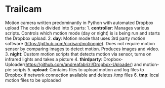 # Trailcam
Motion camera written predominantly in Python with automated Dropbox upload
The code is divided into 5 parts:
    1. **controller**: Manages various scripts. Controls which motion mode (day or night) is is being run and starts the Dropbox upload. 
    2. **day**: Motion mode that uses 3rd party motion software (https://github.com/ccrisan/motionpie). Does not require motion sensor by comparing images to detect motion. Produces images and video.  
    3. **night**: Custom motion scripts that detects motion via sensor, turns on infrared lights and takes a picture
    4. **thirdparty**: Dropbox-Uploader(https://github.com/andreafabrizi/Dropbox-Uploader) and motion-pie scripts 
    5. **upload**: Contains files to upload motion and log files to Dropbox if network connection available and deletes /tmp files
    6. **tmp**: local motion files to be uploaded

